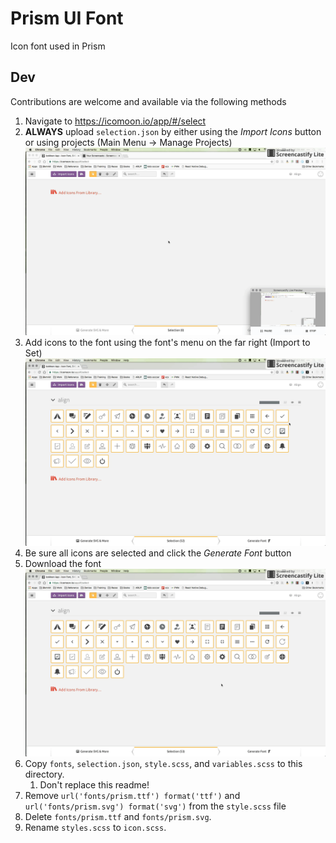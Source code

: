 # Prism UI Font

Icon font used in Prism

## Dev

Contributions are welcome and available via the following methods

1. Navigate to https://icomoon.io/app/#/select
2. **ALWAYS** upload `selection.json` by either using the _Import Icons_ button or using projects (Main Menu -> Manage Projects) ![Upload selection.json](./docs-images/add-font.gif)
3. Add icons to the font using the font's menu on the far right (Import to Set) ![Add icon](./docs-images/add-icon.gif)
4. Be sure all icons are selected and click the _Generate Font_ button
5. Download the font ![Download font](./docs-images/download-font.gif)
6. Copy `fonts`, `selection.json`, `style.scss`, and `variables.scss` to this directory.
   1. Don't replace this readme!
7. Remove `url('fonts/prism.ttf') format('ttf')` and `url('fonts/prism.svg') format('svg')` from the `style.scss` file
8. Delete `fonts/prism.ttf` and `fonts/prism.svg`.
9. Rename `styles.scss` to `icon.scss`.
